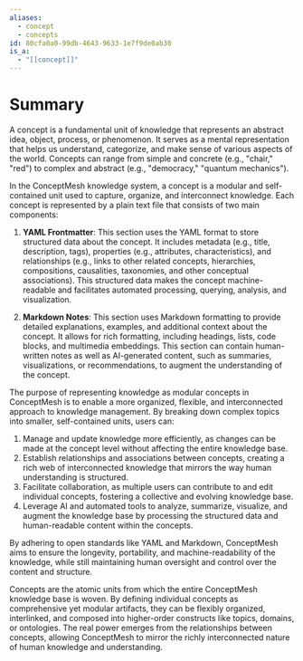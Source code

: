 ```yaml
---
aliases:
  - concept
  - concepts
id: 80cfa0a0-99db-4643-9633-1e7f9de0ab30
is_a:
  - "[[concept]]"
---
```

# Summary
A concept is a fundamental unit of knowledge that represents an abstract idea, object, process, or phenomenon. It serves as a mental representation that helps us understand, categorize, and make sense of various aspects of the world. Concepts can range from simple and concrete (e.g., "chair," "red") to complex and abstract (e.g., "democracy," "quantum mechanics").

In the ConceptMesh knowledge system, a concept is a modular and self-contained unit used to capture, organize, and interconnect knowledge. Each concept is represented by a plain text file that consists of two main components:

1. **YAML Frontmatter**: This section uses the YAML format to store structured data about the concept. It includes metadata (e.g., title, description, tags), properties (e.g., attributes, characteristics), and relationships (e.g., links to other related concepts, hierarchies, compositions, causalities, taxonomies, and other conceptual associations). This structured data makes the concept machine-readable and facilitates automated processing, querying, analysis, and visualization.

2. **Markdown Notes**: This section uses Markdown formatting to provide detailed explanations, examples, and additional context about the concept. It allows for rich formatting, including headings, lists, code blocks, and multimedia embeddings. This section can contain human-written notes as well as AI-generated content, such as summaries, visualizations, or recommendations, to augment the understanding of the concept.

The purpose of representing knowledge as modular concepts in ConceptMesh is to enable a more organized, flexible, and interconnected approach to knowledge management. By breaking down complex topics into smaller, self-contained units, users can:

1. Manage and update knowledge more efficiently, as changes can be made at the concept level without affecting the entire knowledge base.
2. Establish relationships and associations between concepts, creating a rich web of interconnected knowledge that mirrors the way human understanding is structured.
3. Facilitate collaboration, as multiple users can contribute to and edit individual concepts, fostering a collective and evolving knowledge base.
4. Leverage AI and automated tools to analyze, summarize, visualize, and augment the knowledge base by processing the structured data and human-readable content within the concepts.

By adhering to open standards like YAML and Markdown, ConceptMesh aims to ensure the longevity, portability, and machine-readability of the knowledge, while still maintaining human oversight and control over the content and structure.

Concepts are the atomic units from which the entire ConceptMesh knowledge base is woven. By defining individual concepts as comprehensive yet modular artifacts, they can be flexibly organized, interlinked, and composed into higher-order constructs like topics, domains, or ontologies. The real power emerges from the relationships between concepts, allowing ConceptMesh to mirror the richly interconnected nature of human knowledge and understanding.
